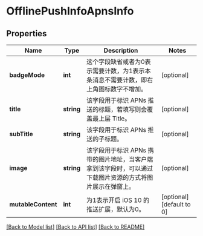 # OfflinePushInfoApnsInfo

## Properties
Name | Type | Description | Notes
------------ | ------------- | ------------- | -------------
**badgeMode** | **int** | 这个字段缺省或者为0表示需要计数，为1表示本条消息不需要计数，即右上角图标数字不增加。 | [optional] 
**title** | **string** | 该字段用于标识 APNs 推送的标题，若填写则会覆盖最上层 Title。 | [optional] 
**subTitle** | **string** | 该字段用于标识 APNs 推送的子标题。 | [optional] 
**image** | **string** | 该字段用于标识 APNs 携带的图片地址，当客户端拿到该字段时，可以通过下载图片资源的方式将图片展示在弹窗上。 | [optional] 
**mutableContent** | **int** | 为1表示开启 iOS 10 的推送扩展，默认为0。 | [optional] [default to 0]

[[Back to Model list]](../README.md#documentation-for-models) [[Back to API list]](../README.md#documentation-for-api-endpoints) [[Back to README]](../README.md)


